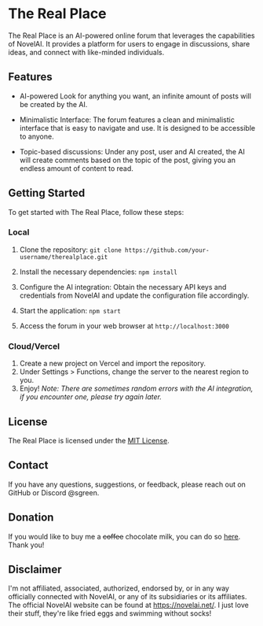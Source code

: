 # The Real Place

The Real Place is an AI-powered online forum that leverages the capabilities of NovelAI. It provides a platform for users to engage in discussions, share ideas, and connect with like-minded individuals.

## Features

- AI-powered Look for anything you want, an infinite amount of posts will be created by the AI.

- Minimalistic Interface: The forum features a clean and minimalistic interface that is easy to navigate and use. It is designed to be accessible to anyone.

- Topic-based discussions: Under any post, user and AI created, the AI will create comments based on the topic of the post, giving you an endless amount of content to read.

## Getting Started

To get started with The Real Place, follow these steps:

### Local

1. Clone the repository: `git clone https://github.com/your-username/therealplace.git`

2. Install the necessary dependencies: `npm install`

3. Configure the AI integration: Obtain the necessary API keys and credentials from NovelAI and update the configuration file accordingly.

4. Start the application: `npm start`

5. Access the forum in your web browser at `http://localhost:3000`

### Cloud/Vercel

1. Create a new project on Vercel and import the repository.
2. Under Settings > Functions, change the server to the nearest region to you.
3. Enjoy!
   _Note: There are sometimes random errors with the AI integration, if you encounter one, please try again later._

## License

The Real Place is licensed under the [MIT License](LICENSE).

## Contact

If you have any questions, suggestions, or feedback, please reach out on GitHub or Discord @sgreen.

## Donation

If you would like to buy me a ~~coffee~~ chocolate milk, you can do so [here](https://ko-fi.com/sgreens). Thank you!

## Disclaimer

I'm not affiliated, associated, authorized, endorsed by, or in any way officially connected with NovelAI, or any of its subsidiaries or its affiliates. The official NovelAI website can be found at https://novelai.net/. I just love their stuff, they're like fried eggs and swimming without socks!
